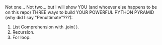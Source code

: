 Not one... Not two... but I will show YOU (and whoever else happens to be on this repo) THREE ways to build YOUR POWERFUL PYTHON PYRAMID (why did I say "Penultimate"???):

1. List Comprehension with .join( ).
2. Recursion.
3. For loop.
